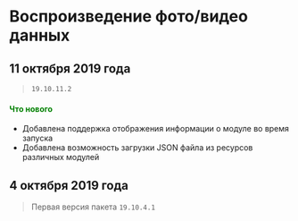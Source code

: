 # Воспроизведение фото/видео данных

## 11 октября 2019 года

> `19.10.11.2`

<h4><span style="color:#008000;">Что нового</span></h4>

- Добавлена поддержка отображения информации о модуле во время запуска
- Добавлена возможность загрузки JSON файла из ресурсов различных модулей

## 4 октября 2019 года

> Первая версия пакета `19.10.4.1`
